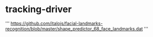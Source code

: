 # tracking-driver

'''
https://github.com/italojs/facial-landmarks-recognition/blob/master/shape_predictor_68_face_landmarks.dat
'''
